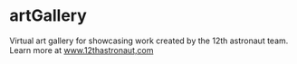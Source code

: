 # artGallery
Virtual art gallery for showcasing work created by the 12th astronaut team. Learn more at www.12thastronaut,com
